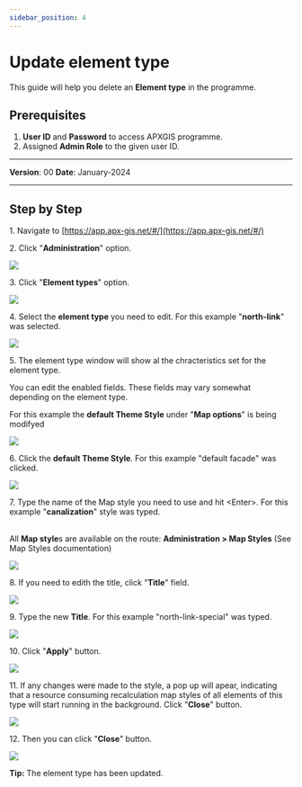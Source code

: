 ```yaml
---
sidebar_position: 4
---
```


# Update element type

This guide will help you delete an **Element type** in the programme.

## **Prerequisites**
1.	**User ID** and **Password** to access APXGIS programme.
2.	Assigned **Admin Role** to the given user ID.


------------

**Version**: 00
**Date**: January-2024

------------
## **Step by Step**

1\. Navigate to [https://app.apx-gis.net/#/](https://app.apx-gis.net/#/)


2\. Click "**Administration**" option.

![](/img/downloads/04-update-element-type_1.jpeg)


3\. Click "**Element types**" option.

![](/img/downloads/04-update-element-type_2.jpeg)


4\. Select the **element type** you need to edit. For this example "**north-link**" was selected.

![](/img/downloads/04-update-element-type_3.jpeg)


5\. The element type window will show al the chracteristics set for the element type.

You can edit the enabled fields. These fields may vary somewhat depending on the element type.

For this example the **default Theme Style** under "**Map options**" is being modifyed

![](/img/downloads/04-update-element-type_4.jpeg)


6\. Click the **default Theme Style**. For this example "default facade" was clicked.

![](/img/downloads/04-update-element-type_5.jpeg)


7\. Type the name of the Map style you need to use and hit &lt;Enter&gt;.  For this example  "**canalization**" style was typed.

\
 All **Map style**s are available on the route: **Administration &gt; Map Styles** (See Map Styles documentation)

![](/img/downloads/04-update-element-type_6.jpeg)


8\. If you need to edith the title, click "**Title**" field. 

![](/img/downloads/04-update-element-type_7.jpeg)


9\. Type the new **Title**. For this example "north-link-special" was typed.

![](/img/downloads/04-update-element-type_8.jpeg)


10\. Click "**Apply**" button.

![](/img/downloads/04-update-element-type_9.jpeg)

11\. If any changes were made to the style, a pop up will apear, indicating that a resource consuming recalculation map styles of all elements of this type will start running in the background. Click "**Close**" button.

![](/img/downloads/01-create-element-type-node_21.jpeg)

12\. Then you can click "**Close**" button.

![](/img/downloads/04-update-element-type_11.jpeg)


**Tip:** The element type has been updated.

